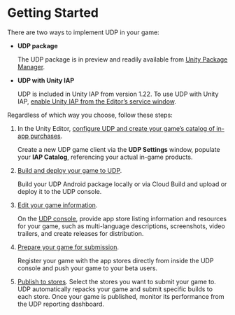 # **Getting Started**

There are two ways to implement UDP in your game:

* **UDP package**

    The UDP package is in preview and readily available from [Unity Package Manager](https://docs.unity3d.com/Packages/com.unity.package-manager-ui@2.1/manual/index.html).

* **UDP with Unity IAP**

    UDP is included in Unity IAP from version 1.22. To use UDP with Unity IAP, [enable Unity IAP from the Editor’s service window](https://docs.unity3d.com/Manual/UnityIAPSettingUp.html). 

Regardless of which way you choose, follow these steps:

1. In the Unity Editor, [configure UDP and create your game’s catalog of in-app purchases](Configuring-UDP.md).

   Create a new UDP game client via the **UDP Settings** window, populate your **IAP Catalog**, referencing your actual in-game products.

2. [Build and deploy your game to UDP](Building-pushing-to-the-UDP-console.md).

   Build your UDP Android package locally or via Cloud Build and upload or deploy it to the UDP console.

3. [Edit your game information](Editing-game-info.md).

   On the [UDP console](https://distribute.dashboard.unity.com), provide app store listing information and resources for your game, such as multi-language descriptions, screenshots, video trailers, and create releases for distribution.

4. [Prepare your game for submission](Publishing-to-stores.md).

   Register your game with the app stores directly from inside the UDP console and push your game to your beta users.

5. [Publish to stores](Publishing-to-stores.md).
   Select the stores you want to submit your game to. UDP automatically repacks your game and submit specific builds to each store. Once your game is published, monitor its performance from the UDP reporting dashboard.